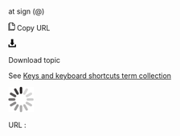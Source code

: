 # 

at sign (@)

![Copy URL](media/at-sign/Copy.png)
Copy URL

![Download](media/at-sign/Download.png)

Download topic

See [Keys and keyboard shortcuts term collection](https://worldready.cloudapp.net/Styleguide/Read?id=2700&topicid=27401)

![In progress](media/at-sign/activity-large.gif)

URL :
